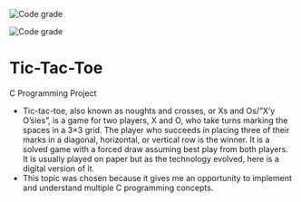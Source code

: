 ![Code grade](https://api.codiga.io/project/31271/score/svg)

![Code grade](https://api.codiga.io/project/31271/status/svg)

#  Tic-Tac-Toe
C Programming Project
 * Tic-tac-toe, also known as noughts and crosses, or Xs and Os/“X’y O’sies”, is a game for two players, X and O, who take turns marking the spaces in a 3×3 grid. The player who succeeds in placing three of their marks in a diagonal, horizontal, or vertical row is the winner. It is a solved game with a forced draw assuming best play from both players. It is usually played on paper but as the technology evolved, here is a digital version of it.
 * This topic was chosen because it gives me an opportunity to implement and understand multiple C programming concepts.
